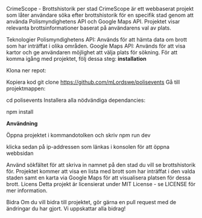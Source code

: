 CrimeScope - Brottshistorik per stad
CrimeScope är ett webbaserat projekt som låter användare söka efter brottshistorik för en specifik stad genom att använda Polismyndighetens API och Google Maps API. Projektet visar relevanta brottsinformationer baserat på användarens val av plats.

Teknologier
Polismyndighetens API: Används för att hämta data om brott som har inträffat i olika områden.
Google Maps API: Används för att visa kartor och ge användaren möjlighet att välja plats för sökning.
För att komma igång med projektet, följ dessa steg:
**installation**

Klona ner repot:

Kopiera kod
git clone https://github.com/mLordswe/polisevents
Gå till projektmappen:


cd polisevents
Installera alla nödvändiga dependancies:

npm install

**Användning**

Öppna projektet i kommandotolken och skriv npm run dev

klicka sedan på ip-addressen som länkas i konsolen för att öppna webbsidan


Använd sökfältet för att skriva in namnet på den stad du vill se brottshistorik för.
Projektet kommer att visa en lista med brott som har inträffat i den valda staden samt en karta via Google Maps för att visualisera platsen för dessa brott.
Licens
Detta projekt är licensierat under MIT License - se LICENSE för mer information.

Bidra
Om du vill bidra till projektet, gör gärna en pull request med de ändringar du har gjort. Vi uppskattar alla bidrag!
